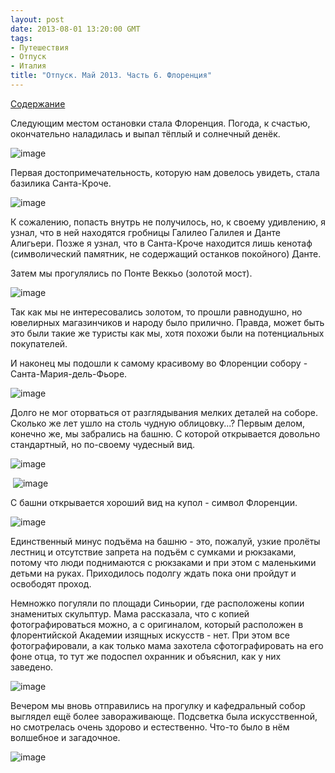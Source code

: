 ```yaml
---
layout: post
date: 2013-08-01 13:20:00 GMT
tags:
- Путешествия
- Отпуск
- Италия
title: "Отпуск. Май 2013. Часть 6. Флоренция"
---
```

<p><a href="http://theuniversearound.tumblr.com/post/52147636517/2013">Содержание</a></p>
<p>Следующим местом остановки стала Флоренция. Погода, к счастью, окончательно наладилась и выпал тёплый и солнечный денёк.</p>
<p><img alt="image" src="/images/e01ee0634a7033f3e4f3c0be13fb51aedb7a0f94f27fe2cb68e537ec8476bdf3.jpg" /></p>
<p>Первая достопримечательность, которую нам довелось увидеть, стала базилика Санта-Кроче.</p>
<p><img alt="image" src="/images/9ba06fd021c348effc8c2f516dc6e8677b11f890d04333a980f51d0ba66992af.jpg" /></p>
<p>К сожалению, попасть внутрь не получилось, но, к своему удивлению, я узнал, что в ней находятся гробницы Галилео Галилея и Данте Алигьери. Позже я узнал, что в Санта-Кроче находится лишь кенотаф (символический памятник, не содержащий останков покойного) Данте.&nbsp;</p>
<p>Затем мы прогулялись по Понте Веккьо (золотой мост).</p>
<p><img alt="image" src="/images/2230208d4f6cb238ab29d749043c265876f6f90bd33d719b46c33420bfae7130.jpg" /></p>
<p>Так как мы не интересовались золотом, то прошли равнодушно, но ювелирных магазинчиков и народу было прилично. Правда, может быть это были такие же туристы как мы, хотя похожи были на потенциальных покупателей.</p>
<p>И наконец мы подошли к самому красивому во Флоренции собору - Санта-Мария-дель-Фьоре.&nbsp;</p>
<p><img alt="image" src="/images/c00a246de37f76df160567e72edb23f89e624abc4a4f07a5534d9205f19de963.jpg" /></p>
<p></p>
<p>Долго не мог оторваться от разглядывания мелких деталей на соборе. Сколько же лет ушло на столь чудную облицовку...? Первым делом, конечно же, мы забрались на башню. С которой открывается довольно стандартный, но по-своему чудесный вид.</p>
<p><img alt="image" src="/images/af42bb8118c8503743b1d99a3dd47f39a7fbd4255e3ffdcdaffe3b5f17fe57e5.jpg" /></p>
<p></p>
<p>&nbsp;<img alt="image" src="/images/9f938ac198f63dcaffca4c29aa1c8a2585ebb3464ab1035404271d813b9e8be4.jpg" /></p>
<p></p>
<p>С башни открывается хороший вид на купол - символ Флоренции.</p>
<p><img alt="image" src="/images/ef6a3e82628312f0231338bcef5dc0cce4130e508d889090f97c7e51a67eb940.jpg" /></p>
<p></p>
<p>Единственный минус подъёма на башню - это, пожалуй, узкие пролёты лестниц и отсутствие запрета на подъём с сумками и рюкзаками, потому что люди поднимаются с рюкзаками и при этом с маленькими детьми на руках. Приходилось подолгу ждать пока они пройдут и освободят проход.</p>
<p>Немножко погуляли по площади Синьории, где расположены копии знаменитых скульптур. Мама рассказала, что с копией фотографироваться можно, а с оригиналом, который расположен в флорентийской Академии изящных искусств - нет. При этом все фотографировали, а как только мама захотела сфотографировать на его фоне отца, то тут же подоспел охранник и объяснил, как у них заведено.</p>
<p><img alt="image" src="/images/bd1f7a88ec18034037f7830ada3912e8b632c6c468b3d71fc24f4da3e0a9d75f.jpg" /></p>
<p></p>
<p>Вечером мы вновь отправились на прогулку и кафедральный собор выглядел ещё более завораживающе. Подсветка была искусственной, но смотрелась очень здорово и естественно. Что-то было в нём волшебное и загадочное.</p>
<p><img alt="image" src="/images/0496c7c109800a3556a2555a7e952ed5e2b552a2f47c4ba9512b5e380842ed3f.jpg" /></p>
<p></p>